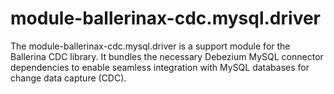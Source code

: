 # module-ballerinax-cdc.mysql.driver
The module-ballerinax-cdc.mysql.driver is a support module for the Ballerina CDC library. It bundles the necessary Debezium MySQL connector dependencies to enable seamless integration with MySQL databases for change data capture (CDC).
